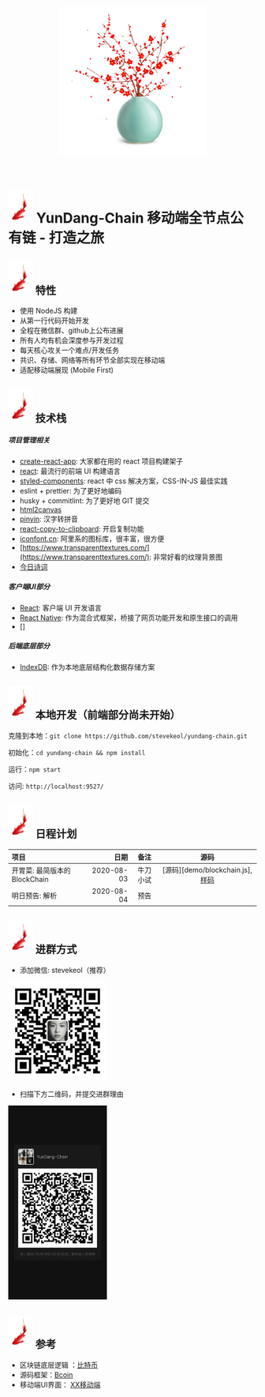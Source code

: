 <p align="center">
    <img alt="stevekeol" src="config/bottle.mei.png" width="300" />
</p><br/>

# <img src="config/fish.png" alt="Logo" width="50"> YunDang-Chain 移动端全节点公有链 - 打造之旅


## <img src="config/fish.png" alt="Logo" width="50"> 特性
- 使用 NodeJS 构建
- 从第一行代码开始开发
- 全程在微信群、github上公布进展
- 所有人均有机会深度参与开发过程
- 每天核心攻关一个难点/开发任务
- 共识、存储、网络等所有环节全部实现在移动端
- 适配移动端展现 (Mobile First)


## <img src="config/fish.png" alt="Logo" width="50"> 技术栈

##### 项目管理相关
- [create-react-app](https://github.com/facebook/create-react-app): 大家都在用的 react 项目构建架子
- [react](https://reactjs.org): 最流行的前端 UI 构建语言
- [styled-components](https://styled-components.com): react 中 css 解决方案，CSS-IN-JS 最佳实践
- eslint + prettier: 为了更好地编码
- husky + commitlint: 为了更好地 GIT 提交
- [html2canvas](http://html2canvas.hertzen.com/)
- [pinyin](https://github.com/hotoo/pinyin): 汉字转拼音
- [react-copy-to-clipboard](https://github.com/nkbt/react-copy-to-clipboard): 开启复制功能
- [iconfont.cn](https://iconfont.cn): 阿里系的图标库，很丰富，很方便
- [https://www.transparenttextures.com/](https://www.transparenttextures.com/): 非常好看的纹理背景图
- [今日诗词](https://www.jinrishici.com)

##### 客户端UI部分
- [React](): 客户端 UI 开发语言
- [React Native](): 作为混合式框架，桥接了网页功能开发和原生接口的调用
- []

##### 后端底层部分
- [IndexDB](): 作为本地底层结构化数据存储方案


## <img src="config/fish.png" alt="Logo" width="50"> 本地开发（前端部分尚未开始）

克隆到本地：`git clone https://github.com/stevekeol/yundang-chain.git`

初始化：`cd yundang-chain && npm install`

运行：`npm start`

访问: `http://localhost:9527/`


## <img src="config/fish.png" alt="Logo" width="50"> 日程计划

| 项目 | 日期 | 备注 | 源码 |
| :------| ------: | :------: | :------: |
| 开胃菜: 最简版本的BlockChain | 2020-08-03 | 牛刀小试 | [源码][demo/blockchain.js], [样码][2020-08-03] |
| 明日预告: 解析 | 2020-08-04 | 预告 |


## <img src="config/fish.png" alt="Logo" width="50"> 进群方式

- 添加微信: stevekeol（推荐）

<img src="config/qr.jpg" alt="群主二维码" width="200">

- 扫描下方二维码，并提交进群理由

<img src="config/qr-group.png" alt="进群二维码" width="200">


## <img src="config/fish.png" alt="Logo" width="50"> 参考

- 区块链底层逻辑 ：[比特币]()
- 源码框架：[Bcoin]()
- 移动端UI界面： [XX移动端]()


[2020-08-03]: https://carbon.now.sh/hj3NOYqY2y5mRgBZlpDA